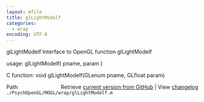 ```yaml
---
layout: mfile
title: glLightModelf
categories:
  - wrap
encoding: UTF-8
---
```


glLightModelf  Interface to OpenGL function glLightModelf  

usage:  glLightModelf( pname, param )  

C function:  void glLightModelf(GLenum pname, GLfloat param)  


<div class="code_header" style="text-align:right;">
  <span style="float:left;">Path&nbsp;&nbsp;</span> <span class="counter">Retrieve <a href=
  "https://raw.github.com/Psychtoolbox-3/Psychtoolbox-3/beta/./PsychOpenGL/MOGL/wrap/glLightModelf.m">current version from GitHub</a> | View <a href=
  "https://github.com/Psychtoolbox-3/Psychtoolbox-3/commits/beta/./PsychOpenGL/MOGL/wrap/glLightModelf.m">changelog</a></span>
</div>
<div class="code">
  <code>./PsychOpenGL/MOGL/wrap/glLightModelf.m</code>
</div>
